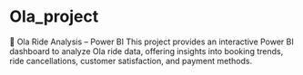 # Ola_project
🚖 Ola Ride Analysis – Power BI This project provides an interactive Power BI dashboard to analyze Ola ride data, offering insights into booking trends, ride cancellations, customer satisfaction, and payment methods.
